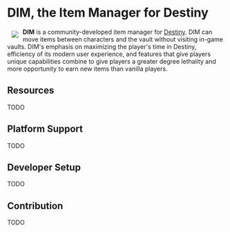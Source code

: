 # **DIM, the Item Manager for Destiny**

<a href="http://destinyitemmanager.com"><img src="http://i.imgur.com/ngZ8UCT.png" align="left" hspace="10" vspace="6"></a>

**DIM** is a community-developed item manager for [Destiny](http://www.destinythegame.com). DIM can move items between characters and the vault without visiting in-game vaults. DIM's emphasis on maximizing the player's time in Destiny, efficiency of its modern user experience, and features that give players unique capabilities combine to give players a greater degree lethality and more opportunity to earn new items than vanilla players.

## Resources

TODO

## Platform Support

TODO

## Developer Setup

TODO

## Contribution

TODO
